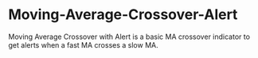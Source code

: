 # Moving-Average-Crossover-Alert
Moving Average Crossover with Alert is a basic MA crossover indicator to get alerts when a fast MA crosses a slow MA.
